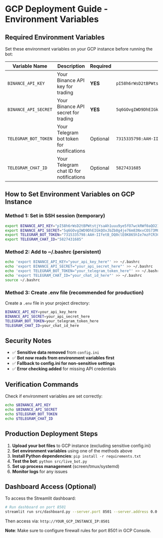 # GCP Deployment Guide - Environment Variables

## Required Environment Variables

Set these environment variables on your GCP instance before running the bot:

| Variable Name | Description | Required | Example |
|---------------|-------------|----------|---------|
| `BINANCE_API_KEY` | Your Binance API key for trading | **YES** | `pI58h6rWsD2tBPWtstjYsaAh1uuu9ye5fO7wckRWf0aQO21op3iKRQ0RvUQDtzoi` |
| `BINANCE_API_SECRET` | Your Binance API secret for trading | **YES** | `5q6GOvgIWD9DhEIGkQOxJbZb8g4je76m83NxvCOS73M0m4CXmntIao2XUSX1uXdR` |
| `TELEGRAM_BOT_TOKEN` | Your Telegram bot token for notifications | Optional | `7315335798:AAH-IIfetB_DQ0clE0K865hIe7mzFCR3Ch4` |
| `TELEGRAM_CHAT_ID` | Your Telegram chat ID for notifications | Optional | `5827431685` |

## How to Set Environment Variables on GCP Instance

### Method 1: Set in SSH session (temporary)
```bash
export BINANCE_API_KEY="pI58h6rWsD2tBPWtstjYsaAh1uuu9ye5fO7wckRWf0aQO21op3iKRQ0RvUQDtzoi"
export BINANCE_API_SECRET="5q6GOvgIWD9DhEIGkQOxJbZb8g4je76m83NxvCOS73M0m4CXmntIao2XUSX1uXdR"
export TELEGRAM_BOT_TOKEN="7315335798:AAH-IIfetB_DQ0clE0K865hIe7mzFCR3Ch4"
export TELEGRAM_CHAT_ID="5827431685"
```

### Method 2: Add to ~/.bashrc (persistent)
```bash
echo 'export BINANCE_API_KEY="your_api_key_here"' >> ~/.bashrc
echo 'export BINANCE_API_SECRET="your_api_secret_here"' >> ~/.bashrc
echo 'export TELEGRAM_BOT_TOKEN="your_telegram_token_here"' >> ~/.bashrc
echo 'export TELEGRAM_CHAT_ID="your_chat_id_here"' >> ~/.bashrc
source ~/.bashrc
```

### Method 3: Create .env file (recommended for production)
Create a `.env` file in your project directory:
```bash
BINANCE_API_KEY=your_api_key_here
BINANCE_API_SECRET=your_api_secret_here
TELEGRAM_BOT_TOKEN=your_telegram_token_here
TELEGRAM_CHAT_ID=your_chat_id_here
```

## Security Notes

- ✅ **Sensitive data removed** from `config.ini`
- ✅ **Bot now reads from environment variables first**
- ✅ **Fallback to config.ini for non-sensitive settings**
- ✅ **Error checking added** for missing API credentials

## Verification Commands

Check if environment variables are set correctly:
```bash
echo $BINANCE_API_KEY
echo $BINANCE_API_SECRET
echo $TELEGRAM_BOT_TOKEN
echo $TELEGRAM_CHAT_ID
```

## Production Deployment Steps

1. **Upload your bot files** to GCP instance (excluding sensitive config.ini)
2. **Set environment variables** using one of the methods above
3. **Install Python dependencies**: `pip install -r requirements.txt`
4. **Test the bot**: `python src/live_bot.py`
5. **Set up process management** (screen/tmux/systemd)
6. **Monitor logs** for any issues

## Dashboard Access (Optional)

To access the Streamlit dashboard:
```bash
# Run dashboard on port 8501
streamlit run src/dashboard.py --server.port 8501 --server.address 0.0.0.0
```

Then access via: `http://YOUR_GCP_INSTANCE_IP:8501`

**Note**: Make sure to configure firewall rules for port 8501 in GCP Console. 
